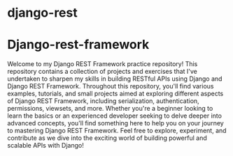 # django-rest

# Django-rest-framework

Welcome to my Django REST Framework practice repository! This repository contains a collection of projects and exercises that I've undertaken to sharpen my skills in building RESTful APIs using Django and Django REST Framework. Throughout this repository, you'll find various examples, tutorials, and small projects aimed at exploring different aspects of Django REST Framework, including serialization, authentication, permissions, viewsets, and more. Whether you're a beginner looking to learn the basics or an experienced developer seeking to delve deeper into advanced concepts, you'll find something here to help you on your journey to mastering Django REST Framework. Feel free to explore, experiment, and contribute as we dive into the exciting world of building powerful and scalable APIs with Django!
